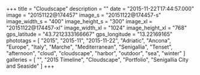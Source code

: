 +++
title = "Cloudscape"
description = ""
date = "2015-11-22T17:44:57.000"
image = "20151122@174457"
image_s = "20151122@174457-s"
image_width_s = "400"
image_height_s = "300"
image_xl = "20151122@174457-xl"
image_width_xl = "1024"
image_height_xl = "768"
gps_latitude = "43.7212333166667"
gps_longitude = "13.22169165"
phototags = [ "2015", "2015-11", "2015-11-22", "Adriatic", "Ancona", "Europe", "Italy", "Marche", "Mediterranean", "Senigallia", "Tenset", "afternoon", "cloud", "cloudscape", "harbor", "outdoor", "sea", "winter" ]
galleries = [ "", "2015 Timeline", "Cloudscape", "Portfolio", "Senigallia City and Seaside" ]
+++
